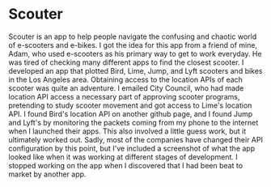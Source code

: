 # Scouter

Scouter is an app to help people navigate the confusing and chaotic world of e-scooters and e-bikes. I got the idea for this app from a friend of mine, Adam, who used e-scooters as his primary way to get to work everyday. He was tired of checking many different apps to find the closest scooter. I developed an app that plotted Bird, Lime, Jump, and Lyft scooters and bikes in the Los Angeles area. Obtaining access to the location APIs of each scooter was quite an adventure. I emailed City Council, who had made location API access a necessary part of approving scooter programs, pretending to study scooter movement and got access to Lime's location API. I found Bird's location API on another github page, and I found Jump and Lyft's by monitoring the packets coming from my phone to the internet when I launched their apps. This also involved a little guess work, but it ultimately worked out. Sadly, most of the companies have changed their API configuration by this point, but I've included a screenshot of what the app looked like when it was working at different stages of development. I stopped working on the app when I discovered that I had been beat to market by another app. 

